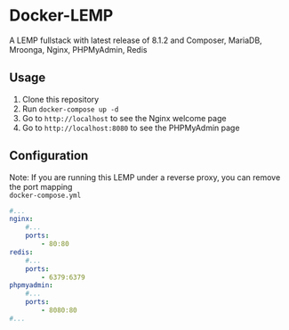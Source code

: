 # Docker-LEMP
A LEMP fullstack with latest release of 8.1.2 and Composer, MariaDB, Mroonga, Nginx, PHPMyAdmin, Redis

## Usage
1. Clone this repository
2. Run `docker-compose up -d`
3. Go to `http://localhost` to see the Nginx welcome page
4. Go to `http://localhost:8080` to see the PHPMyAdmin page

## Configuration
Note: If you are running this LEMP under a reverse proxy, you can remove the port mapping  
`docker-compose.yml`
```yaml
#...
nginx:
    #...
    ports:
        - 80:80
redis:
    #...
    ports:
        - 6379:6379
phpmyadmin:
    #...
    ports:
        - 8080:80
#...
```
